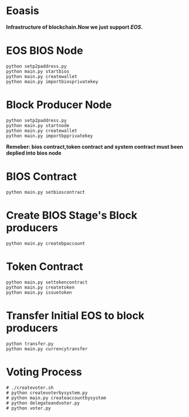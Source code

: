# Eoasis
**Infrastructure of blockchain.Now we just support _EOS_.**
# EOS BIOS Node
```
python setp2paddress.py
python main.py startbios
python main.py createwallet
python main.py importbiosprivatekey
```
# Block Producer Node
```
python setp2paddress.py
python main.py startnode
python main.py createwallet
python main.py importbpprivatekey
```
**Remeber: bios contract,token contract and system contract must been deplied into bios node**
# BIOS Contract
```
python main.py setbioscontract
```
# Create BIOS Stage's Block producers
```
python main.py createbpaccount
```
# Token Contract
```
python main.py settokencontract
python main.py createtoken
python main.py issuetoken
```
# Transfer Initial EOS to block producers
```
python transfer.py
python main.py currencytransfer
```
# Voting Process
```
# ./createvoter.sh
# python createvoterbysystem.py
# python main.py createaccountbysystem
# python delegateandvoter.py
# python voter.py
```
